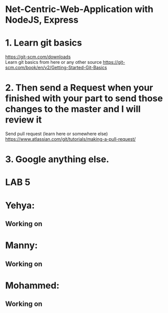 # Net-Centric-Web-Application with NodeJS, Express

# 1. Learn git basics
https://git-scm.com/downloads <br>
Learn git basics from here or any other source https://git-scm.com/book/en/v2/Getting-Started-Git-Basics

# 2. Then send a Request when your finished with your part to send those changes to the master and I will review it
Send pull request (learn here or somewhere else) https://www.atlassian.com/git/tutorials/making-a-pull-request/

# 3. Google anything else.

# LAB 5

# Yehya:
## Working on

# Manny:
## Working on 

# Mohammed:
## Working on 
